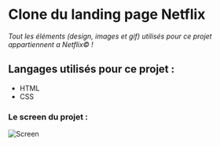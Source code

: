 # Clone du landing page Netflix
*Tout les éléments (design, images et gif) utilisés pour ce projet appartiennent a Netflix© !* 

## Langages utilisés pour ce projet : 


* HTML
* CSS

### **Le screen du projet :**

![Screen](../images/Capture-ecran-projet-netflix.png)

